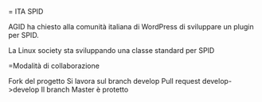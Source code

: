 = 
ITA SPID 

AGID ha chiesto alla comunità italiana di WordPress di sviluppare un plugin per SPID.

La Linux society sta sviluppando una classe standard per SPID

=Modalità di collaborazione

Fork del progetto
Si lavora sul branch develop
Pull request develop->develop
Il branch Master è protetto
